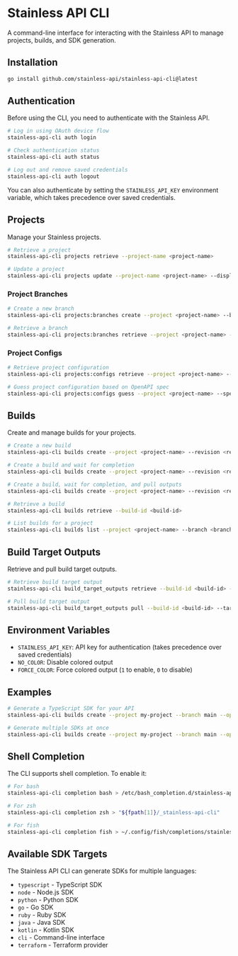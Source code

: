 # Stainless API CLI

A command-line interface for interacting with the Stainless API to manage projects, builds, and SDK generation.

## Installation

```bash
go install github.com/stainless-api/stainless-api-cli@latest
```

## Authentication

Before using the CLI, you need to authenticate with the Stainless API.

```bash
# Log in using OAuth device flow
stainless-api-cli auth login

# Check authentication status
stainless-api-cli auth status

# Log out and remove saved credentials
stainless-api-cli auth logout
```

You can also authenticate by setting the `STAINLESS_API_KEY` environment variable, which takes precedence over saved credentials.

## Projects

Manage your Stainless projects.

```bash
# Retrieve a project
stainless-api-cli projects retrieve --project-name <project-name>

# Update a project
stainless-api-cli projects update --project-name <project-name> --display-name "New Project Name"
```

### Project Branches

```bash
# Create a new branch
stainless-api-cli projects:branches create --project <project-name> --branch <branch-name> --branch-from main

# Retrieve a branch
stainless-api-cli projects:branches retrieve --project <project-name> --branch <branch-name>
```

### Project Configs

```bash
# Retrieve project configuration
stainless-api-cli projects:configs retrieve --project <project-name> --branch <branch-name>

# Guess project configuration based on OpenAPI spec
stainless-api-cli projects:configs guess --project <project-name> --spec <path-to-spec>
```

## Builds

Create and manage builds for your projects.

```bash
# Create a new build
stainless-api-cli builds create --project <project-name> --revision <revision> --openapi-spec <path-to-spec> --stainless-config <path-to-config>

# Create a build and wait for completion
stainless-api-cli builds create --project <project-name> --revision <revision> --openapi-spec <path-to-spec> --wait

# Create a build, wait for completion, and pull outputs
stainless-api-cli builds create --project <project-name> --revision <revision> --openapi-spec <path-to-spec> --wait --pull

# Retrieve a build
stainless-api-cli builds retrieve --build-id <build-id>

# List builds for a project
stainless-api-cli builds list --project <project-name> --branch <branch-name>
```

## Build Target Outputs

Retrieve and pull build target outputs.

```bash
# Retrieve build target output
stainless-api-cli build_target_outputs retrieve --build-id <build-id> --target <target> --type <type> --output <output>

# Pull build target output
stainless-api-cli build_target_outputs pull --build-id <build-id> --target <target> --type <type> --output <output>
```

## Environment Variables

- `STAINLESS_API_KEY`: API key for authentication (takes precedence over saved credentials)
- `NO_COLOR`: Disable colored output
- `FORCE_COLOR`: Force colored output (`1` to enable, `0` to disable)

## Examples

```bash
# Generate a TypeScript SDK for your API
stainless-api-cli builds create --project my-project --branch main --openapi-spec ./openapi.yml --wait --pull --targets typescript

# Generate multiple SDKs at once
stainless-api-cli builds create --project my-project --branch main --openapi-spec ./openapi.yml --wait --pull --targets typescript,python,go
```

## Shell Completion

The CLI supports shell completion. To enable it:

```bash
# For bash
stainless-api-cli completion bash > /etc/bash_completion.d/stainless-api-cli

# For zsh
stainless-api-cli completion zsh > "${fpath[1]}/_stainless-api-cli"

# For fish
stainless-api-cli completion fish > ~/.config/fish/completions/stainless-api-cli.fish
```

## Available SDK Targets

The Stainless API CLI can generate SDKs for multiple languages:

- `typescript` - TypeScript SDK
- `node` - Node.js SDK
- `python` - Python SDK
- `go` - Go SDK
- `ruby` - Ruby SDK
- `java` - Java SDK
- `kotlin` - Kotlin SDK
- `cli` - Command-line interface
- `terraform` - Terraform provider
